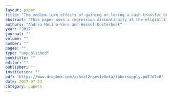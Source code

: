 ```yaml
---
layout: paper
title: "The medium-term effects of gaining or losing a cash transfer on poverty"
abstract: "This paper uses a regression discontinuity at the eligibility threshold to estimate the effects of receiving a monthly (unconditional) cash transfer during a period of five years on poverty. We exploit a change in eligibility criteria that took place in Ecuador in 2009. This allows us to separately estimate effects for women who received the transfer before and lost it, and for women who did not receive the transfer before and gained it. The 40th percentile of the wealth index is the program's eligibility threshold; our results therefore apply to the richest of the poor. We find that receipt of the cash transfer has a significantly negative effect on the score of the 2014 wealth index. Women who gained the transfer in 2009 are worse off than women who continued not getting it, and women who kept the transfer are worse off than women who lost it. Effect sizes are largest for women who were young or unmarried at baseline. Further results suggest that part of the effects are due to recipients being less likely to be married and therefore being less likely to have a spouse who works. We find no effects on female labor supply or fertility. "
authors: "Andrea Molina-Vera and Hessel Oosterbeek"
year: "2017"
journal: ""
volume: ""
number: ""
pages: ""
type: "unpublished"
booktitle: ""
editor: ""
publisher: ""
institution: ""
pdf: "https://www.dropbox.com/s/bxzl2npev1e0ota/laborsupply.pdf?dl=0"
date: 2017-07-23
category: papers
---
```

